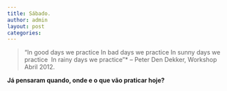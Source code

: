 ```yaml
---
title: Sábado.
author: admin
layout: post
categories:
---
```

>&#8220;In good days we practice
>In bad days we practice
>In sunny days we practice 
>In rainy days we practice&#8221;* &#8211; Peter Den Dekker, Workshop Abril 2012.

**Já pensaram quando, onde e o que vão praticar hoje?**
